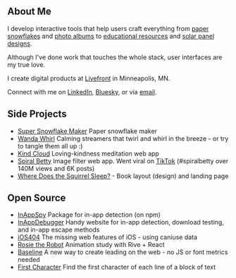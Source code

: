 ## About Me

I develop interactive tools that help users craft everything from <a href="https://shalanah.com/snowflake">paper snowflakes</a> and <a href="https://shalanah.com/whcc">photo albums</a> to <a href="https://shalanah.com/mathigon">educational resources</a> and <a href="https://shalanah.com/scanifly">solar panel designs</a>. 

Although I've done work that touches the whole stack, user interfaces are my true love.

I create digital products at [Livefront](https://livefront.com) in Minneapolis, MN. 

Connect with me on <a target="_blank" href="https://linkedin.com/in/shalanah">LinkedIn</a>, <a target="_blank" href="https://bsky.app/">Bluesky</a>, or via <a target="_blank" href="mailto:hi.shalanah@gmail.com">email</a>. 
 
## Side Projects

- <a href="https://supersnowflakemaker.com">Super Snowflake Maker</a> Paper snowflake maker
- <a href="https://wandawhirl.com">Wanda Whirl</a> Calming streamers that twirl and whirl in the breeze - or try to tangle them all up :)
- <a href="https://kindcloud.app">Kind Cloud</a> Loving-kindness meditation web app
- <a href="https://spiralbetty.com">Spiral Betty</a> Image filter web app. Went viral on <a href="https://tiktok.com/tag/spiralbetty">TikTok</a> (#spiralbetty over 140M views and 6K posts)
- <a href="https://wheredoesthesquirrelsleep.com">Where Does the Squirrel Sleep?</a> - Book layout (design) and landing page

## Open Source

- <a href="https://github.com/shalanah/inapp-spy">InAppSpy</a> Package for in-app detection (on npm)
- <a href="https://github.com/shalanah/inapp-debugger">InAppDebugger</a> Handy website for in-app detection, download testing, and in-app escape methods
- <a href="https://ios404.com">iOS404</a> The missing web features of iOS - using caniuse data
- [Rosie the Robot](https://rosie-rive.netlify.app/) Animation study with Rive + React
- <a href="https://github.com/shalanah/baseline">Baseline</a> A new way to create leading on the web - no JS or font metrics needed
- [First Character](https://github.com/shalanah/block-wrap-breaks) Find the first character of each line of a block of text




<!--
## 💻 Code Challenges

- [Wordle Clone (Birdle)](https://github.com/shalanah/birdle)
- [BabylonJS](https://github.com/shalanah/babylonjs-try)
- [Company Team Page](https://github.com/shalanah/design-engineer-exercise)
- [Events calendar](https://github.com/shalanah/mia-events)
- [Slingshot](https://github.com/shalanah/slingshot)
-->

<!--
**shalanah/shalanah** is a ✨ _special_ ✨ repository because its `README.md` (this file) appears on your GitHub profile.

Here are some ideas to get you started:

- 🔭 I’m currently working on ...
- 🌱 I’m currently learning ...
- 👯 I’m looking to collaborate on ...
- 🤔 I’m looking for help with ...
- 💬 Ask me about ...
- 📫 How to reach me: ...
- 😄 Pronouns: ...
- ⚡ Fun fact: ...
-->
